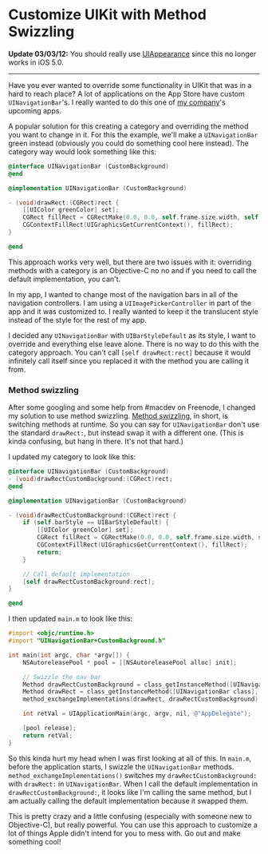 # Customize UIKit with Method Swizzling

**Update 03/03/12:** You should really use [UIAppearance](https://developer.apple.com/library/ios/#DOCUMENTATION/UIKit/Reference/UIAppearance_Protocol/Reference/Reference.html) since this no longer works in iOS 5.0.

---

Have you ever wanted to override some functionality in UIKit that was in a hard to reach place? A lot of applications on the App Store have custom `UINavigationBar`'s. I really wanted to do this one of [my company](http://tastefulworks.com)'s upcoming apps.

A popular solution for this creating a category and overriding the method you want to change in it. For this the example, we'll make a `UINavigationBar` green instead (obviously you could do something cool here instead). The category way would look something like this:

``` objective-c
@interface UINavigationBar (CustomBackground)
@end
```

``` objective-c
@implementation UINavigationBar (CustomBackground)

- (void)drawRect:(CGRect)rect {
    [[UIColor greenColor] set];
    CGRect fillRect = CGRectMake(0.0, 0.0, self.frame.size.width, self.frame.size.height);
    CGContextFillRect(UIGraphicsGetCurrentContext(), fillRect);
}

@end
```

This approach works very well, but there are two issues with it: overriding methods with a category is an Objective-C no no and if you need to call the default implementation, you can't.

In my app, I wanted to change most of the navigation bars in all of the navigation controllers. I am using a `UIImagePickerController` in part of the app and it was customized to. I really wanted to keep it the translucent style instead of the style for the rest of my app.

I decided any `UINavigationBar` with `UIBarStyleDefault` as its style, I want to override and everything else leave alone. There is no way to do this with the category approach. You can't call `[self drawRect:rect]` because it would infinitely call itself since you replaced it with the method you are calling it from.

### Method swizzling

After some googling and some help from #macdev on Freenode, I changed my solution to use method swizzling. [Method swizzling](http://www.cocoadev.com/index.pl?MethodSwizzling), in short, is switching methods at runtime. So you can say for `UINavigationBar` don't use the standard `drawRect:`, but instead swap it with a different one. (This is kinda confusing, but hang in there. It's not that hard.)

I updated my category to look like this:

``` objective-c
@interface UINavigationBar (CustomBackground)
- (void)drawRectCustomBackground:(CGRect)rect;
@end
```

``` objective-c
@implementation UINavigationBar (CustomBackground)

- (void)drawRectCustomBackground:(CGRect)rect {
    if (self.barStyle == UIBarStyleDefault) {
        [[UIColor greenColor] set];
        CGRect fillRect = CGRectMake(0.0, 0.0, self.frame.size.width, self.frame.size.height);
        CGContextFillRect(UIGraphicsGetCurrentContext(), fillRect);
        return;
    }

    // Call default implementation
    [self drawRectCustomBackground:rect];
}

@end
```

I then updated `main.m` to look like this:

``` objective-c
#import <objc/runtime.h>
#import "UINavigationBar+CustomBackground.h"

int main(int argc, char *argv[]) {
    NSAutoreleasePool * pool = [[NSAutoreleasePool alloc] init];

    // Swizzle the nav bar
    Method drawRectCustomBackground = class_getInstanceMethod([UINavigationBar class], @selector(drawRectCustomBackground:));
    Method drawRect = class_getInstanceMethod([UINavigationBar class], @selector(drawRect:));
    method_exchangeImplementations(drawRect, drawRectCustomBackground);

    int retVal = UIApplicationMain(argc, argv, nil, @"AppDelegate");

    [pool release];
    return retVal;
}
```

So this kinda hurt my head when I was first looking at all of this. In `main.m`, before the application starts, I swizzle the `UINavigationBar` methods. `method_exchangeImplementations()` switches my `drawRectCustomBackground:` with `drawRect:` in 
`UINavigationBar`. When I call the default implementation in `drawRectCustomBackground:`, it looks like I'm calling the same method, but I am actually calling the default implementation because it swapped them.

This is pretty crazy and a little confusing (especially with someone new to Objective-C), but really powerful. You can use this approach to customize a lot of things Apple didn't intend for you to mess with. Go out and make something cool!
